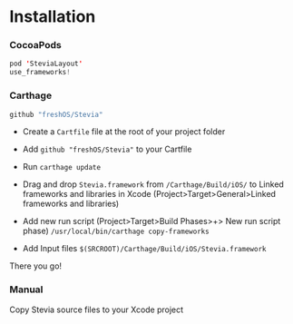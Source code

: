 # Installation

### CocoaPods
```swift
pod 'SteviaLayout'
use_frameworks!
```

### Carthage
```swift
github "freshOS/Stevia"
```

- Create a `Cartfile` file at the root of your project folder

- Add `github "freshOS/Stevia"` to your Cartfile

- Run `carthage update`

- Drag and drop `Stevia.framework` from `/Carthage/Build/iOS/` to Linked frameworks and libraries in Xcode (Project>Target>General>Linked frameworks and libraries)

- Add new run script (Project>Target>Build Phases>+> New run script phase) `/usr/local/bin/carthage copy-frameworks`

- Add Input files `$(SRCROOT)/Carthage/Build/iOS/Stevia.framework`

There you go!

### Manual
Copy Stevia source files to your Xcode project
